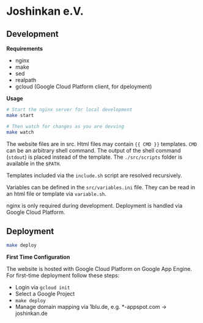 # Joshinkan e.V.


## Development

**Requirements**
- nginx
- make
- sed
- realpath
- gcloud (Google Cloud Platform client, for dpeloyment)

**Usage**

``` bash
# Start the nginx server for local development
make start

# Then watch for changes as you are devving
make watch
```


The website files are in src. Html files may contain `{{ CMD }}` templates. `CMD` can be an arbitrary shell command. The output of the shell command (`stdout`) is placed instead of the template. The `./src/scripts` folder is available in the `$PATH`. 

Templates included via the `include.sh` script are resolved recursively. 

Variables can be defined in the `src/variables.ini` file. They can be read in an html file or template via `variable.sh`.

nginx is only required during development. Deployment is handled via Google Cloud Platform.

## Deployment 

```bash
make deploy
``` 

**First Time Configuration**

The website is hosted with Google Cloud Platform on Google App Engine. For
first-time deployment follow these steps:
- Login via `gcloud init`
- Select a Google Project
- `make deploy`
- Manage domain mapping via 1blu.de, e.g. *-appspot.com -> joshinkan.de


